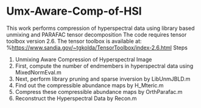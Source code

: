 # Umx-Aware-Comp-of-HSI
This work performs compression of hyperspectral data using library based unmixing and PARAFAC tensor decomposition
The code requires tensor toolbox version 2.6.
The tensor toolbox is available at: %https://www.sandia.gov/~tgkolda/TensorToolbox/index-2.6.html
Steps
1. Unmixing Aware Compression of Hyperspectral Image
2. First, compute the number of endmembers in hyperspectral data using MixedNormEval.m
3. Next, perform library pruning and sparse inversion by LibUnmJBLD.m
4. Find out the compressible abundance maps by H_Mteric.m
5. Compress these compressible abundance maps by OrthParafac.m
7. Reconstruct the Hyperspectral Data by Recon.m
